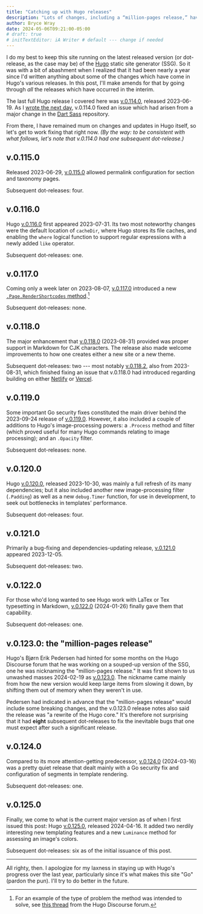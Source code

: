 ```yaml
---
title: "Catching up with Hugo releases"
description: "Lots of changes, including a “million-pages release,” have come down the pike."
author: Bryce Wray
date: 2024-05-06T09:21:00-05:00
# draft: true
# initTextEditor: iA Writer # default --- change if needed
---
```


I do my best to keep this site running on the latest released version (or dot-release, as the case may be) of the [Hugo](https://gohugo.io) static site generator (SSG). So it was with a bit of abashment when I realized that it had been nearly a year since I'd written anything about some of the changes which have come in Hugo's various releases. In this post, I'll make amends for that by going through *all* the releases which have occurred in the interim.

<!--more-->

The last full Hugo release I covered here was [v.0.114.0](https://github.com/gohugoio/hugo/releases/tag/v0.114.0), released <span class="nobrk">2023-06-19</span>. As I [wrote the next day](/posts/2023/06/using-dart-sass-hugo-saga-continues/), v.0.114.0 fixed an issue which had arisen from a major change in the [Dart Sass](https://github.com/sass/dart-sass/releases) repository.

From there, I have remained mum on changes and updates in Hugo itself, so let's get to work fixing that right now. *(By the way: to be consistent with what follows, let's note that v.0.114.0 had one subsequent dot-release.)*

## v.0.115.0

Released <span class="nobrk">2023-06-29</span>, [v.0.115.0](https://github.com/gohugoio/hugo/releases/tag/v0.115.0) allowed permalink configuration for section and taxonomy pages.

Subsequent dot-releases: four.

## v.0.116.0

Hugo [v.0.116.0](https://github.com/gohugoio/hugo/releases/tag/v0.116.0) first appeared <span class="nobrk">2023-07-31</span>. Its two most noteworthy changes were the default location of `cacheDir`, where Hugo stores its file caches, and enabling the `where` logical function to support regular expressions with a newly added `like` operator.

Subsequent dot-releases: one.

## v.0.117.0

Coming only a week later on <span class="nobrk">2023-08-07</span>, [v.0.117.0](https://github.com/gohugoio/hugo/releases/tag/v0.117.0) introduced a new [`.Page.RenderShortcodes` method](https://gohugo.io/methods/page/rendershortcodes/).[^example]

[^example]: For an example of the type of problem the method was intended to solve, see [this thread](https://discourse.gohugo.io/t/the-short-code-way-of-including-md-cause-headings-missed/22511) from the Hugo Discourse forum.

Subsequent dot-releases: none.

## v.0.118.0

The major enhancement that [v.0.118.0](https://github.com/gohugoio/hugo/releases/tag/v0.118.0) (<span class="nobrk">2023-08-31</span>) provided was proper support in Markdown for CJK characters. The release also made welcome improvements to how one creates either a new site or a new theme.

Subsequent dot-releases: two --- most notably [v.0.118.2](https://github.com/gohugoio/hugo/releases/tag/v0.118.2), also from <span class="nobrk">2023-08-31</span>, which finished fixing an issue that v.0.118.0 had introduced regarding building on either [Netlify](https://netlify.com) or [Vercel](https://vercel.com).

## v.0.119.0

Some important Go security fixes constituted the main driver behind the <span class="nobrk">2023-09-24</span> release of [v.0.119.0](https://github.com/gohugoio/hugo/releases/tag/v0.119.0). However, it also included a couple of additions to Hugo's image-processing powers: a `.Process` method and filter (which proved useful for many Hugo commands relating to image processing); and an `.Opacity` filter.

Subsequent dot-releases: none.

## v.0.120.0

Hugo [v.0.120.0](https://github.com/gohugoio/hugo/releases/tag/v0.120.0), released <span class="nobrk">2023-10-30</span>, was mainly a full refresh of its many dependencies; but it  also included another new image-processing filter (`.Padding`) as well as a new `debug.Timer` function, for use in development, to seek out bottlenecks in templates' performance.

Subsequent dot-releases: four.

## v.0.121.0

Primarily a bug-fixing and dependencies-updating release, [v.0.121.0](https://github.com/gohugoio/hugo/releases/tag/v0.121.0) appeared <span class="nobrk">2023-12-05</span>.

Subsequent dot-releases: two.

## v.0.122.0

For those who'd long wanted to see Hugo work with LaTex or Tex typesetting in Markdown, [v.0.122.0](https://github.com/gohugoio/hugo/releases/tag/v0.122.0) (<span class="nobrk">2024-01-26</span>) finally gave them that capability.

Subsequent dot-releases: one.

## v.0.123.0: the "million-pages release"

Hugo's Bjørn Erik Pedersen had hinted for some months on the Hugo Discourse forum that he was working on a souped-up version of the SSG, one he was nicknaming the "million-pages release." It was first shown to us unwashed masses <span class="nobrk">2024-02-19</span> as [v.0.123.0](https://github.com/gohugoio/hugo/releases/tag/v0.123.0). The nickname came mainly from how the new version would keep large items from slowing it down, by shifting them out of memory when they weren't in use.

Pedersen had indicated in advance that the "million-pages release" would include some breaking changes, and the v.0.123.0 release notes also said the release was "a rewrite of the Hugo core." It's therefore not surprising that it had **eight** subsequent dot-releases to fix the inevitable bugs that one must expect after such a significant release.

## v.0.124.0

Compared to its more attention-getting predecessor, [v.0.124.0](https://github.com/gohugoio/hugo/releases/tag/v0.124.0) (<span class="nobrk">2024-03-16</span>) was a pretty quiet release that dealt mainly with a Go security fix and configuration of segments in template rendering.

Subsequent dot-releases: one.

## v.0.125.0

Finally, we come to what is the current major version as of when I first issued this post: Hugo [v.0.125.0](https://github.com/gohugoio/hugo/releases/tag/v0.125.0), released <span class="nobrk">2024-04-16</span>. It added two nerdily interesting new templating features and a new `Luminance` method for assessing an image's colors.

Subsequent dot-releases: six as of the initial issuance of this post.

----

All righty, then. I apologize for my laxness in staying up with Hugo's progress over the last year, particularly since it's what makes this site "Go" (pardon the pun). I'll try to do better in the future.
